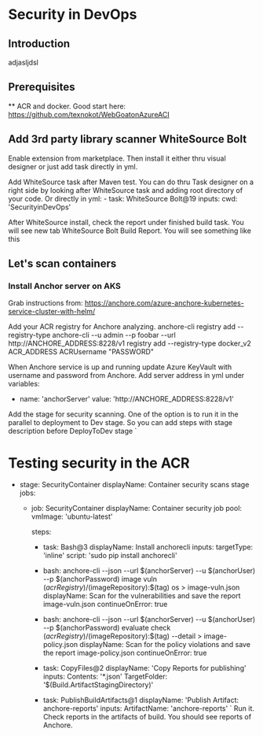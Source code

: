 # Security in DevOps

## Introduction

adjasljdsl

## Prerequisites

** ACR and docker. Good start here: https://github.com/texnokot/WebGoatonAzureACI

## Add 3rd party library scanner WhiteSource Bolt

Enable extension from marketplace. Then install it either thru visual designer or just add task directly in yml.

Add WhiteSource task after Maven test. You can do thru Task designer on a right side by looking after WhiteSource task and adding root directory of your code. Or directly in yml:
    - task: WhiteSource Bolt@19
      inputs:
        cwd: 'SecurityinDevOps'

After WhiteSource install, check the report under finished build task. You will see new tab WhiteSource Bolt Build Report. You will see something like this 
## Let's scan containers

### Install Anchor server on AKS

Grab instructions from: https://anchore.com/azure-anchore-kubernetes-service-cluster-with-helm/

Add your ACR registry for Anchore analyzing.
anchore-cli registry add --registry-type <Type> <Registry> <Username> <Password>
anchore-cli --u admin --p foobar --url http://ANCHORE_ADDRESS:8228/v1 registry add --registry-type docker_v2 ACR_ADDRESS ACRUsername "PASSWORD"

When Anchore service is up and running update Azure KeyVault with username and password from Anchore.
Add server address in yml under variables:
  - name: 'anchorServer'
    value: 'http://ANCHORE_ADDRESS:8228/v1'

Add the stage for security scanning. One of the option is to run it in the parallel to deployment to Dev stage. So you can add steps with stage description before DeployToDev stage
`
# Testing security in the ACR
- stage: SecurityContainer
  displayName: Container security scans stage
  jobs:  
  - job: SecurityContainer
    displayName: Container security job
    pool:
      vmImage: 'ubuntu-latest'

    steps:
    - task: Bash@3
      displayName: Install anchorecli
      inputs:
        targetType: 'inline'
        script: 'sudo pip install anchorecli'

    - bash: anchore-cli --json --url $(anchorServer) --u $(anchorUser) --p $(anchorPassword) image vuln $(acrRegistry)/$(imageRepository):$(tag) os > image-vuln.json
      displayName: Scan for the vulnerabilities and save the report image-vuln.json
      continueOnError: true

    - bash: anchore-cli --json --url $(anchorServer) --u $(anchorUser) --p $(anchorPassword) evaluate check $(acrRegistry)/$(imageRepository):$(tag) --detail > image-policy.json
      displayName: Scan for the policy violations and save the report image-policy.json
      continueOnError: true

    - task: CopyFiles@2
      displayName: 'Copy Reports for publishing'
      inputs:
        Contents: '*.json'
        TargetFolder: '$(Build.ArtifactStagingDirectory)'

    - task: PublishBuildArtifacts@1
      displayName: 'Publish Artifact: anchore-reports'
      inputs:
        ArtifactName: 'anchore-reports'
`
Run it. Check reports in the artifacts of build. You should see reports of Anchore. 